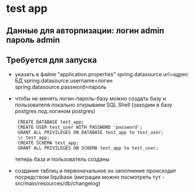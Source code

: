 # test app

## Данные для авторпизации: логин admin пароль admin

## Требуется для запуска
- указать в файле "application.properties"
       spring.datasource.url=адрес БД
       spring.datasource.username=логин
       spring.datasource.password=пароль 

- чтобы не менять логин-пароль-базу можно создать базу и пользователя локально
  открываем SQL Shell (заходим в базу postgres под логином postgres)

       CREATE DATABASE test_app;
       CREATE USER test_user WITH PASSWORD 'password';
       GRANT ALL PRIVILEGES ON DATABASE test_app to test_user;
       \c test_app;
       CREATE SCHEMA test_app;
       GRANT ALL PRIVILEGES ON SCHEMA test_app to test_user;

  теперь база и пользователь созданы

- создание таблиц и первоначальное их заполнение происходит посредством liquibase 
  (миграции можно посмотреть тут - src/main/resources/db/changelog)





